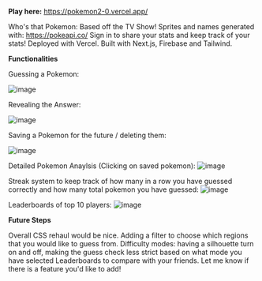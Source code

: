 **Play here:**
https://pokemon2-0.vercel.app/

Who's that Pokemon: Based off the TV Show!
Sprites and names generated with: https://pokeapi.co/
Sign in to share your stats and keep track of your stats!
Deployed with Vercel.
Built with Next.js, Firebase and Tailwind.

**Functionalities**

Guessing a Pokemon:

![image](https://github.com/elyknehc/Pokemon2.0/assets/94413491/4afd42df-1822-4421-9025-020d7c561f15)

Revealing the Answer:

![image](https://github.com/elyknehc/Pokemon2.0/assets/94413491/1e09d317-374a-49f8-a2d7-9129539b8115)

Saving a Pokemon for the future / deleting them:

![image](https://github.com/elyknehc/Pokemon2.0/assets/94413491/0ae54cd3-77f5-4c04-a2c6-5d05649906b1)

Detailed Pokemon Anaylsis (Clicking on saved pokemon): 
![image](https://github.com/elyknehc/WhosThatPokemon/assets/94413491/6855906e-d71a-499e-9399-764e29a92fc6)

Streak system to keep track of how many in a row you have guessed correctly and how many total pokemon you have guessed:
![image](https://github.com/elyknehc/WhosThatPokemon/assets/94413491/8775854a-b653-43b5-90aa-9ca683eb299d)

Leaderboards of top 10 players:
![image](https://github.com/elyknehc/WhosThatPokemon/assets/94413491/177b08e0-323e-4d3e-9eb1-575e6fa27319)

**Future Steps**

Overall CSS rehaul would be nice.
Adding a filter to choose which regions that you would like to guess from.
Difficulty modes: having a silhouette turn on and off, making the guess check less strict based on what mode you have selected
Leaderboards to compare with your friends.
Let me know if there is a feature you'd like to add!

